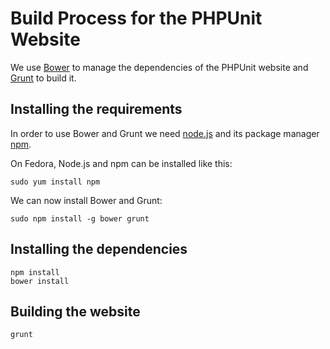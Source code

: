 # Build Process for the PHPUnit Website

We use [Bower](http://bower.io/) to manage the dependencies of the PHPUnit website and [Grunt](http://gruntjs.com/) to build it.

## Installing the requirements

In order to use Bower and Grunt we need [node.js](http://nodejs.org/) and its package manager [npm](https://www.npmjs.org/).

On Fedora, Node.js and npm can be installed like this:

    sudo yum install npm

We can now install Bower and Grunt:

    sudo npm install -g bower grunt

## Installing the dependencies

    npm install
    bower install

## Building the website

    grunt

